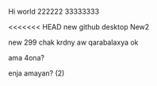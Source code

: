 Hi world
222222
33333333

<<<<<<< HEAD
new github desktop
New2

new 299 chak krdny aw qarabalaxya
ok

ama 4ona?

enja amayan? (2)
